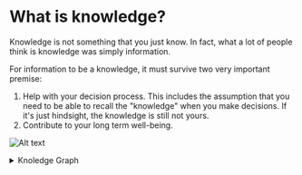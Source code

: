 # What is knowledge?

Knowledge is not something that you just know. In fact, what a lot of people
think is knowledge was simply information.

For information to be a knowledge, it must survive two very important premise:

1.  Help with your decision process. This includes the assumption that you need
    to be able to recall the "knowledge" when you make decisions. If it's just
    hindsight, the knowledge is still not yours.
2.  Contribute to your long term well-being.

![Alt
text](https://g.gravizo.com/source/mark1?https%3A%2F%2Fraw.githubusercontent.com%2FShiweiDong%2FNotes%2Fmaster%2Fcards%2Fknowledge.md)

<details>
<summary>Knoledge Graph</summary>
<!--
mark1
digraph knowledge {
  Information[shape="circle"]
  Knowledge [shape="oval"]

  Information -> Knowledge [ label = "Filter"]
}
-->
mark1
</details>

